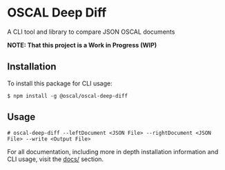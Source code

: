 # OSCAL Deep Diff
A CLI tool and library to compare JSON OSCAL documents

**NOTE: That this project is a Work in Progress (WIP)**

## Installation
To install this package for CLI usage:
```
$ npm install -g @oscal/oscal-deep-diff
```

## Usage
```
# oscal-deep-diff --leftDocument <JSON File> --rightDocument <JSON File> --write <Output File>
```

For all documentation, including more in depth installation information and CLI usage, visit the [docs/](https://github.com/usnistgov/oscal-deep-diff/tree/master/docs) section.
